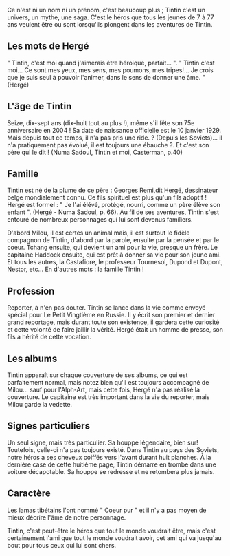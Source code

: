 Ce n'est ni un nom ni un prénom, c'est beaucoup plus ; Tintin c'est un univers, un mythe, une saga. C'est le héros que tous les jeunes de 7 à 77 ans veulent être ou sont lorsqu'ils plongent dans les aventures de Tintin.

## Les mots de Hergé

" Tintin, c'est moi quand j'aimerais être héroique, parfait... ". " Tintin c'est moi... Ce sont mes yeux, mes sens, mes poumons, mes tripes!... Je crois que je suis seul à pouvoir l'animer, dans le sens de donner une âme. " (Hergé)

## L'âge de Tintin

Seize, dix-sept ans (dix-huit tout au plus !), même s'il fête son 75e anniversaire en 2004 ! Sa date de naissance officielle est le 10 janvier 1929. Mais depuis tout ce temps, il n'a pas pris une ride. ? (Depuis les Soviets)... il n'a pratiquement pas évolué, il est toujours une ébauche ?. Et c'est son père qui le dit ! (Numa Sadoul, Tintin et moi, Casterman, p.40)

## Famille

Tintin est né de la plume de ce père : Georges Remi,dit Hergé, dessinateur belge mondialement connu. Ce fils spirituel est plus qu'un fils adoptif ! Hergé est formel : " Je l'ai élévé, protégé, nourri, comme un père élève son enfant ". (Hergé - Numa Sadoul, p. 66). Au fil de ses aventures, Tintin s'est entouré de nombreux personnages qui lui sont devenus familiers.

D'abord Milou, il est certes un animal mais, il est surtout le fidèle compagnon de Tintin, d'abord par la parole, ensuite par la pensée et par le coeur. Tchang ensuite, qui devient un ami pour la vie, presque un frère. Le capitaine Haddock ensuite, qui est prêt à donner sa vie pour son jeune ami. Et tous les autres, la Castafiore, le professeur Tournesol, Dupond et Dupont, Nestor, etc... En d'autres mots : la famille Tintin !

## Profession

Reporter, à n'en pas douter. Tintin se lance dans la vie comme envoyé spécial pour Le Petit Vingtième en Russie.
Il y écrit son premier et dernier grand reportage, mais durant toute son existence, il gardera cette curiosité et cette volonté de faire jaillir la vérité. Hergé était un homme de presse, son fils a hérité de cette vocation.

## Les albums

Tintin apparaît sur chaque couverture de ses albums, ce qui est parfaitement normal, mais notez bien qu'il est toujours accompagné de Milou... sauf pour l'Alph-Art, mais cette fois, Hergé n'a pas réalisé la couverture. Le capitaine est très important dans la vie du reporter, mais Milou garde la vedette.

## Signes particuliers

Un seul signe, mais très particulier. Sa houppe légendaire, bien sur! Toutefois, celle-ci n'a pas toujours existé. Dans Tintin au pays des Soviets, notre héros a ses cheveux coiffés vers l'avant durant huit planches.
À la dernière case de cette huitième page, Tintin démarre en trombe dans une voiture décapotable. Sa houppe se redresse et ne retombera plus jamais.

## Caractère

Les lamas tibétains l'ont nommé " Coeur pur " et il n'y a pas moyen de mieux décrire l'âme de notre personnage.

Tintin, c'est peut-être le héros que tout le monde voudrait être, mais c'est certainement l'ami que tout le monde voudrait avoir, cet ami qui va jusqu'au bout pour tous ceux qui lui sont chers.
